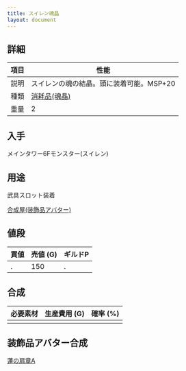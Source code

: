 ```yaml
---
title: スイレン魂晶
layout: document
---
```

## 詳細

|項目|性能|
|---|---|
|説明|スイレンの魂の結晶。頭に装着可能。MSP+20|
|種類|[消耗品(魂晶)](消耗品(魂晶))|
|重量|2|

## 入手

メインタワー6Fモンスター(スイレン)

## 用途

武具スロット装着

[合成屋(装飾品アバター)](合成屋(装飾品アバター))

## 値段

|買値|売値 (G)|ギルドP|
|---|---|---|
|.|150|.|

## 合成

|必要素材|生産費用 (G)|確率 (%)|
|---|---|---|
||||

## 装飾品アバター合成

[蓮の肩章A](蓮の肩章A)
